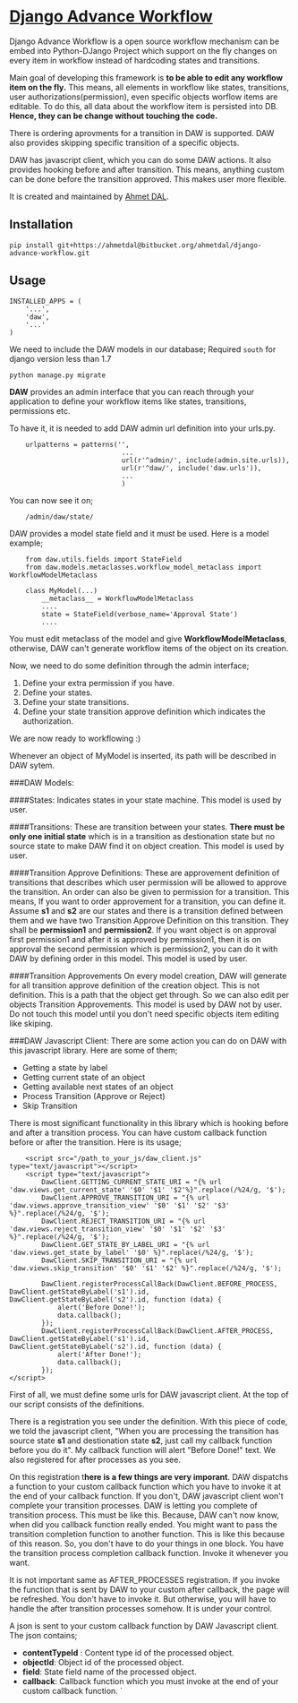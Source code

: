 # [Django Advance Workflow](https://bitbucket.org/ahmetdal/django-advance-workflow/)
Django Advance Workflow is a open source workflow mechanism can be embed into Python-DJango Project which support on the fly changes on every item in workflow instead of hardcoding states and transitions.

Main goal of developing this framework is **to be able to edit any workflow item on the fly.** This means, all elements in workflow like states, transitions, user authorizations(permission), even specific objects worflow items are editable. To do this, all data about the workflow item is persisted into DB. **Hence, they can be change without touching the code.**

There is ordering aprovments for a transition in DAW is supported. DAW also provides skipping specific transition of a specific objects.

DAW has javascript client, which you can do some DAW actions. It also provides hooking before and after transition. This means, anything custom can be done before the transition approved. This makes user more flexible.

It is created and maintained by [Ahmet DAL](https://twitter.com/ceahmetdal).

## Installation
`pip install git+https://ahmetdal@bitbucket.org/ahmetdal/django-advance-workflow.git`

## Usage
	INSTALLED_APPS = (
	    '...',
	    'daw',
	    '...'
	)
We need to include the DAW models in our database;
Required `south` for django version less than 1.7
 
	python manage.py migrate	
	
**DAW** provides an admin interface that you can reach through your application to define your workflow items like states, transitions, permissions etc. 

To have it, it is needed to add DAW admin url definition into your urls.py.

		
		urlpatterns = patterns('',
								... 
								url(r'^admin/', include(admin.site.urls)),
								url(r'^daw/', include('daw.urls')),
								...
								)	

You can now see it on;

		/admin/daw/state/
		

DAW provides a model state field and it must be used. Here is a model example;

		from daw.utils.fields import StateField
		from daw.models.metaclasses.workflow_model_metaclass import WorkflowModelMetaclass
		
		class MyModel(...)
			__metaclass__ = WorkflowModelMetaclass
			....
			state = StateField(verbose_name='Approval State')
			....

You must edit metaclass of the model and give **WorkflowModelMetaclass**, otherwise, DAW can't generate workflow items of the object on its creation.

Now, we need to do some definition through the admin interface;

1. Define your extra permission if you have.
2. Define your states.
3. Define your state transitions.
4. Define your state transition approve definition which indicates the authorization.

We are now ready to workflowing :)

Whenever an object of MyModel is inserted, its path will be described in DAW sytem.

###DAW Models:

####States: 
Indicates states in your state machine. This model is used by user.

####Transitions: 
These are transition between your states. **There must be only one initial state** which is in a transition as destionation state but no source state to make DAW find it on object creation. This model is used by user.

####Transition Approve Definitions: 
These are approvement definition of transitions that describes which user permission will be allowed to approve the transition. An order can also be given to permission for a transition. This means, If you want to order approvement for a transition, you can define it. Assume **s1** and **s2** are our states and there is a transition defined between them and we have two Transition Approve Definition on this transition. They shall be **permission1** and **permission2**. If you want object is on approval first permission1 and after it is approved by permission1, then it is on approval the second permission which is permission2, you can do it with DAW by defining order in this model. This model is used by user.

####Transition Approvements
On every model creation, DAW will generate for all transition approve definition of the creation object. This is not definition. This is a path that the object get through. So we can also edit per objects Transition Approvements. This model is used by DAW not by user. Do not touch this model until you don't need specific objects item editing like skiping.


###DAW Javascript Client:
There are some action you can do on DAW with this javascript library. Here are some of them;
* Getting a state by label
* Getting current state of an object
* Getting available next states of an object
* Process Transition (Approve or Reject)
* Skip Transition

There is most significant functionality in this library which is hooking before and after a transition process. You can have custom callback function before or after the transition. Here is its usage;

		<script src="/path_to_your_js/daw_client.js" type="text/javascript"></script>
	    <script type="text/javascript">
	        DawClient.GETTING_CURRENT_STATE_URI = "{% url 'daw.views.get_current_state' '$0' '$1' '$2'%}".replace(/%24/g, '$');
	        DawClient.APPROVE_TRANSITION_URI = "{% url 'daw.views.approve_transition_view' '$0' '$1' '$2' '$3' %}".replace(/%24/g, '$');
	        DawClient.REJECT_TRANSITION_URI = "{% url 'daw.views.reject_transition_view' '$0' '$1' '$2' '$3' %}".replace(/%24/g, '$');
	        DawClient.GET_STATE_BY_LABEL_URI = "{% url 'daw.views.get_state_by_label' '$0' %}".replace(/%24/g, '$');
	        DawClient.SKIP_TRANSITION_URI = "{% url 'daw.views.skip_transition' '$0' '$1' '$2' %}".replace(/%24/g, '$');

	        DawClient.registerProcessCallBack(DawClient.BEFORE_PROCESS, DawClient.getStateByLabel('s1').id, DawClient.getStateByLabel('s2').id, function (data) {
	            alert('Before Done!');
	            data.callback();
	        });
	        DawClient.registerProcessCallBack(DawClient.AFTER_PROCESS, DawClient.getStateByLabel('s1').id, DawClient.getStateByLabel('s2').id, function (data) {
	            alert('After Done!');
	            data.callback();
	        });
    </script>

First of all, we must define some urls for DAW javascript client. At the top of our script consists of the definitions.

There is a registration you see under the definition. With this piece of code, we told the javascript client, "When you are processing the transition has source state **s1** and destionation state **s2**, just call my callback function before you do it". My callback function will alert "Before Done!" text. We also registered for after processes as you see. 

On this registration t**here is a few things are very imporant**. DAW dispatchs a function to your custom callback function which you have to invoke it at the end of your callback function. If you don't, DAW javascript client won't complete your transition processes. DAW is letting you complete of transition process. This must be like this. Because, DAW can't now know, when did you callback function really ended. You might want to pass the transition completion function to another function. This is like this because of this reason. So, you don't have to do your things in one block. You have the transition process completion callback function. Invoke it whenever you want. 

It is not important same as AFTER_PROCESSES registration. If you invoke the function that is sent by DAW to your custom after callback, the page will be refreshed. You don't have to invoke it. But otherwise, you will have to handle the after transition processes somehow. It is under your control.

A json is sent to your custom callback function by DAW Javascript client. The json contains;

*	**contentTypeId** :		Content type id of the processed object.
*	**objectId**:				Object id of the processed object.
* 	**field**:				State field name of the processed object.
*  **callback**:				Callback function which you must invoke at the end of your custom callback function.
`
